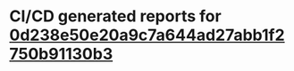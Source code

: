 # CI/CD generated reports for [0d238e50e20a9c7a644ad27abb1f2750b91130b3](https://github.com/hydephp/develop/commit/0d238e50e20a9c7a644ad27abb1f2750b91130b3)
